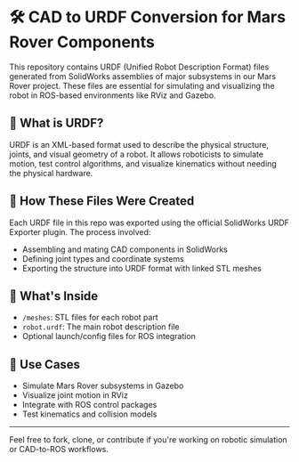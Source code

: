 # 🛠️ CAD to URDF Conversion for Mars Rover Components

This repository contains URDF (Unified Robot Description Format) files generated from SolidWorks assemblies of major subsystems in our Mars Rover project. These files are essential for simulating and visualizing the robot in ROS-based environments like RViz and Gazebo.

## 🤖 What is URDF?

URDF is an XML-based format used to describe the physical structure, joints, and visual geometry of a robot. It allows roboticists to simulate motion, test control algorithms, and visualize kinematics without needing the physical hardware.

## 🔄 How These Files Were Created

Each URDF file in this repo was exported using the official SolidWorks URDF Exporter plugin. The process involved:
- Assembling and mating CAD components in SolidWorks
- Defining joint types and coordinate systems
- Exporting the structure into URDF format with linked STL meshes

## 📁 What's Inside

- `/meshes`: STL files for each robot part
- `robot.urdf`: The main robot description file
- Optional launch/config files for ROS integration

## 🚀 Use Cases

- Simulate Mars Rover subsystems in Gazebo
- Visualize joint motion in RViz
- Integrate with ROS control packages
- Test kinematics and collision models

---

Feel free to fork, clone, or contribute if you're working on robotic simulation or CAD-to-ROS workflows.
